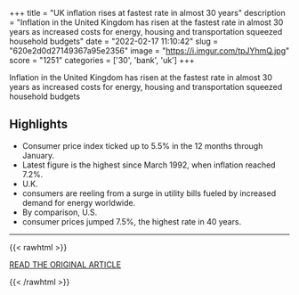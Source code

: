 +++
title = "UK inflation rises at fastest rate in almost 30 years"
description = "Inflation in the United Kingdom has risen at the fastest rate in almost 30 years as increased costs for energy, housing and transportation squeezed household budgets"
date = "2022-02-17 11:10:42"
slug = "620e2d0d27149367a95e2356"
image = "https://i.imgur.com/tpJYhmQ.jpg"
score = "1251"
categories = ['30', 'bank', 'uk']
+++

Inflation in the United Kingdom has risen at the fastest rate in almost 30 years as increased costs for energy, housing and transportation squeezed household budgets

## Highlights

- Consumer price index ticked up to 5.5% in the 12 months through January.
- Latest figure is the highest since March 1992, when inflation reached 7.2%.
- U.K.
- consumers are reeling from a surge in utility bills fueled by increased demand for energy worldwide.
- By comparison, U.S.
- consumer prices jumped 7.5%, the highest rate in 40 years.

---

{{< rawhtml >}}
  <p class="article-category">
    <a target="_blank" href="https://abcnews.go.com/International/wireStory/uk-inflation-rises-fastest-rate-30-years-82923616">READ THE ORIGINAL ARTICLE</a>
  </p>
{{< /rawhtml >}}
